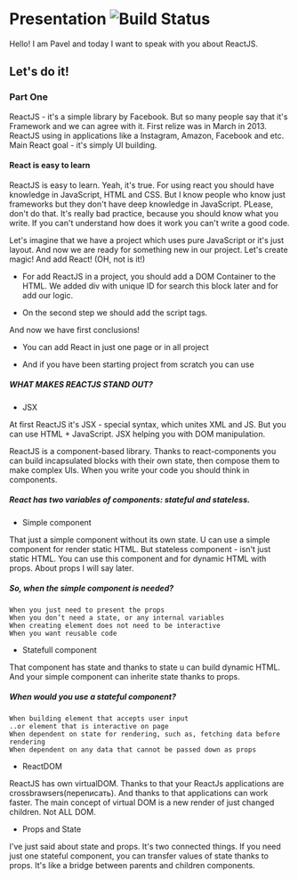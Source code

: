# Presentation ![Build Status](https://travis-ci.org/hakimel/reveal.js.svg?branch=master)

Hello! I am Pavel and today I want to speak with you about ReactJS.

## Let's do it!
### Part One
ReactJS - it's a simple library by Facebook. But so many people say that it's Framework and we can agree with it.
First relize was in March in 2013. 
ReactJS using in applications like a Instagram, Amazon, Facebook and etc.
Main React goal - it's simply UI building.

#### React is easy to learn
ReactJS is easy to learn. Yeah, it's true. For using react you should have knowledge in JavaScript, HTML and CSS. But I know people who know just frameworks but they don't have deep knowledge in JavaScript. PLease, don't do that. It's really bad practice, because you should know what you write. If you can't understand how does it work you can't write a good code.

Let's imagine that we have a project which uses pure JavaScript or it's just layout. And now we are ready for something new in our project. 
Let's create magic! And add React! (OH, not is it!)

* For add ReactJS in a project, you should add a DOM Container to the HTML. We added div with unique ID for search this block later and for add our logic.

* On the second step we should add the script tags.

And now we have first conclusions!
* You can add React in just one page or in all project

* And if you have been starting project from scratch you can use
##### WHAT MAKES REACTJS STAND OUT?
* JSX

At first ReactJS it's JSX - special syntax,  which unites XML and JS.
But you can use HTML + JavaScript. JSX helping you with DOM manipulation. 

ReactJS is a component-based library. Thanks to react-components you can build incapsulated blocks with their own state, then compose them to make complex UIs. 
When you write your code you should think in components.
##### React has two variables of components: stateful and stateless.

* Simple component

That just a simple component without its own state. U can use a simple component for render static HTML. But stateless component - isn't just static HTML. You can use this component and for dynamic HTML with props. About props I will say later.
##### So, when the simple component is needed?
    When you just need to present the props
    When you don’t need a state, or any internal variables
    When creating element does not need to be interactive
    When you want reusable code

* Statefull component

That component has state and thanks to state u can build dynamic HTML.
And your simple component can inherite state thanks to props.
##### When would you use a stateful component?
    When building element that accepts user input
    ..or element that is interactive on page
    When dependent on state for rendering, such as, fetching data before rendering
    When dependent on any data that cannot be passed down as props

* ReactDOM

ReactJS has own virtualDOM. Thanks to that your ReactJs applications are crossbrawsers(переписать). And thanks to that applications can work faster.
The main concept of virtual DOM is a new render of just changed children. Not ALL DOM. 

* Props and State

I've just said about state and props. It's two connected things. If you need just one stateful component, you can transfer values of state thanks to props. It's like a bridge between parents and children components.
